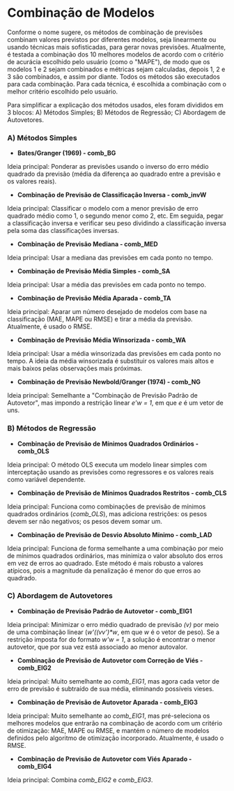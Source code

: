 # Combinação de Modelos

Conforme o nome sugere, os métodos de combinação de previsões combinam valores previstos por diferentes modelos, seja linearmente ou usando técnicas mais sofisticadas, para gerar novas previsões. Atualmente, é testada a combinação dos 10 melhores modelos de acordo com o critério de acurácia escolhido pelo usuário (como o "MAPE"), de modo que os modelos 1 e 2 sejam combinados e métricas sejam calculadas, depois 1, 2 e 3 são combinados, e assim por diante. Todos os métodos são executados para cada combinação. Para cada técnica, é escolhida a combinação com o melhor critério escolhido pelo usuário.

Para simplificar a explicação dos métodos usados, eles foram divididos em 3 blocos: A) Métodos Simples; B) Métodos de Regressão; C) Abordagem de Autovetores.

### A) Métodos Simples

- **Bates/Granger (1969) - comb_BG**

Ideia principal: Ponderar as previsões usando o inverso do erro médio quadrado da previsão (média da diferença ao quadrado entre a previsão e os valores reais).

- **Combinação de Previsão de Classificação Inversa - comb_invW**

Ideia principal: Classificar o modelo com a menor previsão de erro quadrado médio como 1, o segundo menor como 2, etc. Em seguida, pegar a classificação inversa e verificar seu peso dividindo a classificação inversa pela soma das classificações inversas.

- **Combinação de Previsão Mediana - comb_MED**

Ideia principal: Usar a mediana das previsões em cada ponto no tempo.

- **Combinação de Previsão Média Simples - comb_SA**

Ideia principal: Usar a média das previsões em cada ponto no tempo.

- **Combinação de Previsão Média Aparada - comb_TA**

Ideia principal: Aparar um número desejado de modelos com base na classificação (MAE, MAPE ou RMSE) e tirar a média da previsão. Atualmente, é usado o RMSE.

- **Combinação de Previsão Média Winsorizada - comb_WA**

Ideia principal: Usar a média winsorizada das previsões em cada ponto no tempo. A ideia da média winsorizada é substituir os valores mais altos e mais baixos pelas observações mais próximas.

- **Combinação de Previsão Newbold/Granger (1974) - comb_NG**

Ideia principal: Semelhante a "Combinação de Previsão Padrão de Autovetor", mas impondo a restrição linear _e'w = 1_, em que _e_ é um vetor de uns.

### B) Métodos de Regressão

- **Combinação de Previsão de Mínimos Quadrados Ordinários - comb_OLS**

Ideia principal: O método OLS executa um modelo linear simples com interceptação usando as previsões como regressores e os valores reais como variável dependente.

- **Combinação de Previsão de Mínimos Quadrados Restritos - comb_CLS**

Ideia principal: Funciona como combinações de previsão de mínimos quadrados ordinários (_comb_OLS_), mas adiciona restrições: os pesos devem ser não negativos; os pesos devem somar um.

- **Combinação de Previsão de Desvio Absoluto Mínimo - comb_LAD**

Ideia principal: Funciona de forma semelhante a uma combinação por meio de mínimos quadrados ordinários, mas minimiza o valor absoluto dos erros em vez de erros ao quadrado. Este método é mais robusto a valores atípicos, pois a magnitude da penalização é menor do que erros ao quadrado.

### C) Abordagem de Autovetores

- **Combinação de Previsão Padrão de Autovetor - comb_EIG1**

Ideia principal: Minimizar o erro médio quadrado de previsão _(v)_ por meio de uma combinação linear (_w'((vv’)\*w_, em que _w_ é o vetor de peso). Se a restrição imposta for do formato _w'w = 1_, a solução é encontrar o menor autovetor, que por sua vez está associado ao menor autovalor.

- **Combinação de Previsão de Autovetor com Correção de Viés - comb_EIG2**

Ideia principal: Muito semelhante ao _comb_EIG1_, mas agora cada vetor de erro de previsão é subtraído de sua média, eliminando possíveis vieses.

- **Combinação de Previsão de Autovetor Aparada - comb_EIG3**

Ideia principal: Muito semelhante ao _comb_EIG1_, mas pré-seleciona os melhores modelos que entrarão na combinação de acordo com um critério de otimização: MAE, MAPE ou RMSE, e mantém o número de modelos definidos pelo algoritmo de otimização incorporado. Atualmente, é usado o RMSE.

- **Combinação de Previsão de Autovetor com Viés Aparado - comb_EIG4**

Ideia principal: Combina _comb_EIG2_ e _comb_EIG3_.